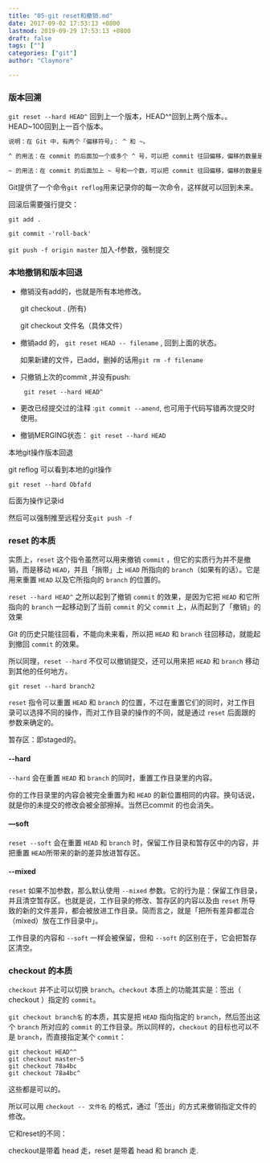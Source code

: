 ```yaml
---
title: "05-git reset和撤销.md"
date: 2017-09-02 17:53:13 +0800
lastmod: 2019-09-29 17:53:13 +0800
draft: false
tags: [""]
categories: ["git"]
author: "Claymore"

---
```



### 版本回溯

`git reset --hard HEAD^`   回到上一个版本，HEAD^^回到上两个版本。。HEAD~100回到上一百个版本。

```bash
说明：在 Git 中，有两个「偏移符号」： ^ 和 ~。

^ 的用法：在 commit 的后面加一个或多个 ^ 号，可以把 commit 往回偏移，偏移的数量是 ^ 的数量。例如：master^ 表示 master 指向的 commit 之前的那个 commit； HEAD^^ 表示 HEAD 所指向的 commit 往前数两个 commit。

~ 的用法：在 commit 的后面加上 ~ 号和一个数，可以把 commit 往回偏移，偏移的数量是 ~ 号后面的数。例如：HEAD~5 表示 HEAD 指向的 commit往前数 5 个 commit。

```



Git提供了一个命令`git reflog`用来记录你的每一次命令，这样就可以回到未来。

回滚后需要强行提交：

`git add .`  

`git commit -'roll-back'`

`git push -f origin master`   加入-f参数，强制提交



### 本地撤销和版本回退

- 撤销没有add的，也就是所有本地修改。

  git checkout .  (所有)

  git checkout 文件名（具体文件）

- 撤销add 的， `git reset HEAD -- filename` ,  回到上面的状态。

  如果新建的文件，已add，删掉的话用`git rm -f filename`

- 只撤销上次的commit ,并没有push:

  `	git reset --hard HEAD^`

- 更改已经提交过的注释 :`git commit --amend`, 也可用于代码写错再次提交时使用。

- 撤销MERGING状态： `git reset --hard HEAD`



本地git操作版本回退

git reflog 可以看到本地的git操作

`git reset --hard Obfafd`

后面为操作记录id

然后可以强制推至远程分支`git push -f`



### reset 的本质

实质上，`reset` 这个指令虽然可以用来撤销 `commit` ，但它的实质行为并不是撤销，而是移动 `HEAD`，并且「捎带」上 `HEAD` 所指向的 `branch`（如果有的话）。它是用来重置 `HEAD` 以及它所指向的 `branch` 的位置的。



`reset --hard HEAD^` 之所以起到了撤销 `commit` 的效果，是因为它把 `HEAD` 和它所指向的 `branch` 一起移动到了当前 `commit` 的父 `commit` 上，从而起到了「撤销」的效果

Git 的历史只能往回看，不能向未来看，所以把 `HEAD` 和 `branch` 往回移动，就能起到撤回 `commit` 的效果。

所以同理，`reset --hard` 不仅可以撤销提交，还可以用来把 `HEAD` 和 `branch` 移动到其他的任何地方。

```
git reset --hard branch2
```



`reset` 指令可以重置 `HEAD` 和 `branch` 的位置，不过在重置它们的同时，对工作目录可以选择不同的操作，而对工作目录的操作的不同，就是通过 `reset` 后面跟的参数来确定的。

暂存区：即staged的。

#### --hard

`--hard` 会在重置 `HEAD` 和 `branch` 的同时，重置工作目录里的内容。

你的工作目录里的内容会被完全重置为和 `HEAD` 的新位置相同的内容。换句话说，就是你的未提交的修改会被全部擦掉。当然已commit 的也会消失。



#### —soft

`reset --soft` 会在重置 `HEAD` 和 `branch` 时，保留工作目录和暂存区中的内容，并把重置 `HEAD`所带来的新的差异放进暂存区。



#### --mixed

`reset` 如果不加参数，那么默认使用 `--mixed` 参数。它的行为是：保留工作目录，并且清空暂存区。也就是说，工作目录的修改、暂存区的内容以及由 `reset` 所导致的新的文件差异，都会被放进工作目录。简而言之，就是「把所有差异都混合（mixed）放在工作目录中」。

工作目录的内容和 `--soft` 一样会被保留，但和 `--soft` 的区别在于，它会把暂存区清空。



### checkout 的本质

`checkout` 并不止可以切换 `branch`。`checkout` 本质上的功能其实是：签出（ checkout ）指定的 `commit`。

`git checkout branch名` 的本质，其实是把 `HEAD` 指向指定的 `branch`，然后签出这个 `branch` 所对应的 `commit` 的工作目录。所以同样的，`checkout` 的目标也可以不是 `branch`，而直接指定某个 `commit`：

```
git checkout HEAD^^
git checkout master~5
git checkout 78a4bc
git checkout 78a4bc^
```

这些都是可以的。



所以可以用 `checkout -- 文件名` 的格式，通过「签出」的方式来撤销指定文件的修改。

它和reset的不同：

checkout是带着 head 走，reset 是带着 head 和 branch 走.


